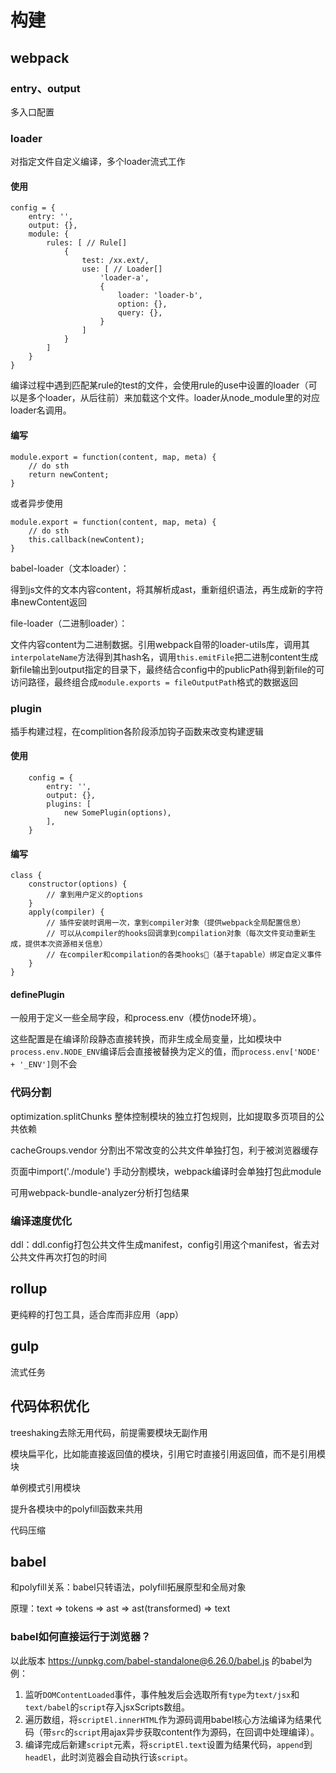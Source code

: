
# 构建

## webpack

### entry、output

多入口配置

### loader

对指定文件自定义编译，多个loader流式工作

#### 使用

	config = {
		entry: '',
		output: {},
		module: {
			rules: [ // Rule[]
				{
					test: /xx.ext/,
					use: [ // Loader[]
						'loader-a',
						{
							loader: 'loader-b',
							option: {},
							query: {},
						}
					]
				}
			]
		}
	}

编译过程中遇到匹配某rule的test的文件，会使用rule的use中设置的loader（可以是多个loader，从后往前）来加载这个文件。loader从node_module里的对应loader名调用。

#### 编写

	module.export = function(content, map, meta) { 
		// do sth
		return newContent;
	}
	
或者异步使用
	
	module.export = function(content, map, meta) { 
		// do sth
		this.callback(newContent);
	}

babel-loader（文本loader）：

得到js文件的文本内容content，将其解析成ast，重新组织语法，再生成新的字符串newContent返回

file-loader（二进制loader）：

文件内容content为二进制数据。引用webpack自带的loader-utils库，调用其`interpolateName`方法得到其hash名，调用`this.emitFile`把二进制content生成新file输出到output指定的目录下，最终结合config中的publicPath得到新file的可访问路径，最终组合成`module.exports = fileOutputPath`格式的数据返回

### plugin

插手构建过程，在complition各阶段添加钩子函数来改变构建逻辑


#### 使用

		config = {
			entry: '',
			output: {},
			plugins: [
				new SomePlugin(options),
			],
		}

#### 编写

	class {
		constructor(options) {
			// 拿到用户定义的options
		}
		apply(compiler) {
			// 插件安装时调用一次，拿到compiler对象（提供webpack全局配置信息）
			// 可以从compiler的hooks回调拿到compilation对象（每次文件变动重新生成，提供本次资源相关信息）
			// 在compiler和compilation的各类hooks（基于tapable）绑定自定义事件
		}			
	}

	
#### definePlugin

一般用于定义一些全局字段，和process.env（模仿node环境）。

这些配置是在编译阶段静态直接转换，而非生成全局变量，比如模块中`process.env.NODE_ENV`编译后会直接被替换为定义的值，而`process.env['NODE' + '_ENV']`则不会


### 代码分割

optimization.splitChunks 整体控制模块的独立打包规则，比如提取多页项目的公共依赖

cacheGroups.vendor 分割出不常改变的公共文件单独打包，利于被浏览器缓存

页面中import('./module') 手动分割模块，webpack编译时会单独打包此module

可用webpack-bundle-analyzer分析打包结果

### 编译速度优化

ddl：ddl.config打包公共文件生成manifest，config引用这个manifest，省去对公共文件再次打包的时间

## rollup

更纯粹的打包工具，适合库而非应用（app）

## gulp

流式任务

## 代码体积优化

treeshaking去除无用代码，前提需要模块无副作用

模块扁平化，比如能直接返回值的模块，引用它时直接引用返回值，而不是引用模块

单例模式引用模块

提升各模块中的polyfill函数来共用

代码压缩


## babel

和polyfill关系：babel只转语法，polyfill拓展原型和全局对象

原理：text => tokens => ast => ast(transformed) => text

### babel如何直接运行于浏览器？

以此版本 https://unpkg.com/babel-standalone@6.26.0/babel.js 的babel为例：

1. 监听`DOMContentLoaded`事件，事件触发后会选取所有`type`为`text/jsx`和`text/babel`的`script`存入jsxScripts数组。
2. 遍历数组，将`scriptEl.innerHTML`作为源码调用babel核心方法编译为结果代码（带`src`的`script`用ajax异步获取content作为源码，在回调中处理编译）。
3. 编译完成后新建`script`元素，将`scriptEl.text`设置为结果代码，`append`到`headEl`，此时浏览器会自动执行该`script`。

